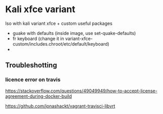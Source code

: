 # Kali xfce variant

Iso with kali variant xfce + custom useful packages

- guake with defaults (inside image, use set-quake-defaults)
- fr keyboard (change it in variant-xfce-custom/includes.chroot/etc/default/keyboard)
- 

## Troubleshotting
 
### licence error on travis

https://stackoverflow.com/questions/49049949/how-to-accept-license-agreement-during-docker-build

https://github.com/jonashackt/vagrant-travisci-libvrt